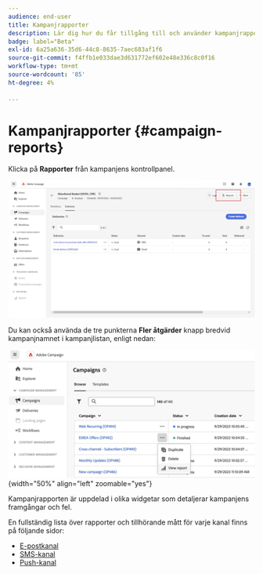 ```yaml
---
audience: end-user
title: Kampanjrapporter
description: Lär dig hur du får tillgång till och använder kampanjrapporter
badge: label="Beta"
exl-id: 6a25a636-35d6-44c8-8635-7aec683af1f6
source-git-commit: f4ffb1e033dae3d631772ef602e48e336c8c0f16
workflow-type: tm+mt
source-wordcount: '85'
ht-degree: 4%

---
```


# Kampanjrapporter {#campaign-reports}

<!-- CAN BE REMOVED___
>[!CONTEXTUALHELP]
>id="acw_campaign_reporting_sending"
>title="Reporting Sending"
>abstract="The Sending tab within your report provides in-depth insights into your visitors' interactions with your deliveries and any potential errors they may have encountered."

>[!CONTEXTUALHELP]
>id="acw_campaign_reporting_tracking"
>title="Reporting tracking"
>abstract="The Tracking tab within your report offers valuable data, including recipient behavior per link, breakdown of opens and clicks, as well as detailed information about the most frequently clicked URLs during a delivery."
-->

Klicka på **Rapporter** från kampanjens kontrollpanel.

![](assets/campaign_report_email_13.png)

Du kan också använda de tre punkterna **Fler åtgärder** knapp bredvid kampanjnamnet i kampanjlistan, enligt nedan:

![](assets/campaign-reports-view.png){width="50%" align="left" zoomable="yes"}

Kampanjrapporten är uppdelad i olika widgetar som detaljerar kampanjens framgångar och fel.

En fullständig lista över rapporter och tillhörande mått för varje kanal finns på följande sidor:

* [E-postkanal](campaign-reports-email.md)
* [SMS-kanal](campaign-reports-sms.md)
* [Push-kanal](campaign-reports-push.md)
